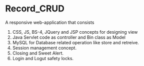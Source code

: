 # Record_CRUD
A responsive web-application that consists 
1. CSS, JS, BS-4, JQuery and JSP concepts for designing view
2. Java Servlet code as controller and Bin class as Model
3. MySQL for Database related operation like store and retreive.
4. Session management concept.
5. Closing and Sweet Alert.
6. Login and Logut safety locks.
